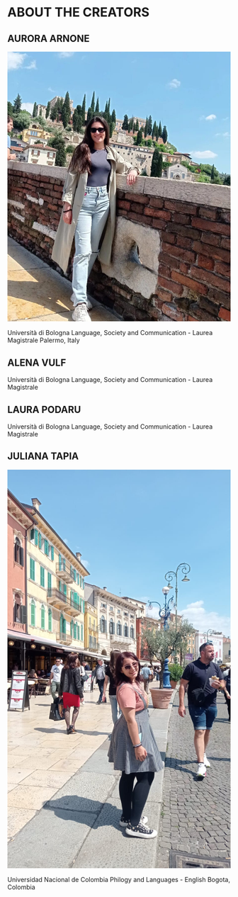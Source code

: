 # ABOUT THE CREATORS

## AURORA ARNONE

![AURORA](AuroraArnone.jpg)

Università di Bologna
Language, Society and Communication - Laurea Magistrale
Palermo, Italy

## ALENA VULF
Università di Bologna
Language, Society and Communication - Laurea Magistrale

## LAURA PODARU
Università di Bologna
Language, Society and Communication - Laurea Magistrale

## JULIANA TAPIA

![JULIANA](JulianaTapia.jpg)

Universidad Nacional de Colombia
Philogy and Languages - English
Bogota, Colombia
